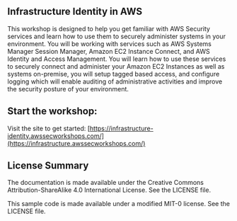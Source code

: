 ## Infrastructure Identity in AWS

This workshop is designed to help you get familiar with AWS Security services and learn how to use them to securely administer systems in your environment. You will be working with services such as AWS Systems Manager Session Manager, Amazon EC2 Instance Connect, and AWS Identity and Access Management. You will learn how to use these services to securely connect and administer your Amazon EC2 Instances as well as systems on-premise, you will setup tagged based access, and configure logging which will enable auditing of administrative activities and improve the security posture of your environment.
## Start the workshop:

Visit the site to get started: [https://infrastructure-identity.awssecworkshops.com/](https://infrastructure.awssecworkshops.com/)

## License Summary

The documentation is made available under the Creative Commons Attribution-ShareAlike 4.0 International License. See the LICENSE file.

This sample code is made available under a modified MIT-0 license. See the LICENSE file.
